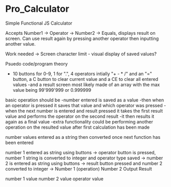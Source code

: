 # Pro_Calculator

Simple Functional JS Calculator

Accepts Number1 -> Operator -> Number2 -> Equals, displays result on screen. Can use result again by pressing another operator then inputting another value.

Work needed -> Screen character limit - visual display of saved values?

Psuedo code/program theory

- 10 buttons for 0-9, 1 for ".", 4 operators intially "+ - \* /" and an "=" button, a C button to clear current value and a CE to clear all entered values
  -and a result screen most likely made of an array with the max value being 99'999'999 or 0.999999

basic operation should be
-number entered is saved as a value
-then when an operator is pressed it saves that value and which operator was pressed
-when the next number is entered and result pressed it takes the first result value and performs the operator on the second result
-it then results it again as a final value
-extra functionality could be performing another operation on the resulted value after first calculation has been made

number values entered as a string then converted once next function has been entered

number 1 entered as string using buttons -> operator button is pressed, number 1 string is converted to integer and operator type saved -> number 2 is entered as string using buttons -> result button pressed and number 2 converted to integer -> Number 1 (operation) Number 2 Output Result

number 1 value
number 2 value
operator value
